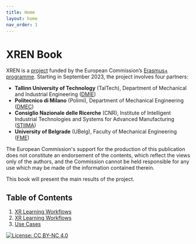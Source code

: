 ```yaml
---
title: Home
layout: home
nav_order: 1
---
```


[comment]: # (<img src="images/XREN_logo.png" width="500">)

# XREN Book

XREN is a [project](https://www.xr-en.eu/) funded by the European Commission’s [Erasmus+ programme](https://erasmus-plus.ec.europa.eu/projects). Starting in September 2023, the project involves four partners:

* **Tallinn University of Technology** (TalTech), Department of Mechanical and Industrial Engineering ([DMIE](https://taltech.ee/en/department-mechanical-and-industrial-engineering)) 
* **Politecnico di Milano** (Polimi), Department of Mechanical Engineering ([DMEC](https://www.mecc.polimi.it/))
* **Consiglio Nazionale delle Ricerche** (CNR), Institute of Intelligent Industrial Technologies and Systems for Advanced Manufacturing ([STIIMA](https://www.stiima.cnr.it/?lang=en))
* **University of Belgrade** (UBelg), Faculty of Mechanical Engineering ([FME](http://arhiva.rect.bg.ac.rs/en/members/faculties/FME.php))


The European Commission's support for the production of this publication does not constitute an endorsement of the contents, which reflect the views only of the authors, and the Commission cannot be held responsible for any use which may be made of the information contained therein.



This book will present the main results of the project.


## Table of Contents
1. [XR Learning Workflows](docs/LearningWorkflows)
2. [XR Learning Workflows](docs/Tools)
3. [Use Cases](docs/UseCases)






[![License: CC BY-NC 4.0](https://img.shields.io/badge/License-CC%20BY--NC%204.0-lightgrey.svg)](https://creativecommons.org/licenses/by-nc/4.0/)